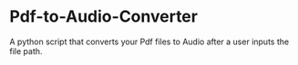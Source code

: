 # Pdf-to-Audio-Converter
A python script that converts your Pdf files to Audio after a user inputs the file path.
